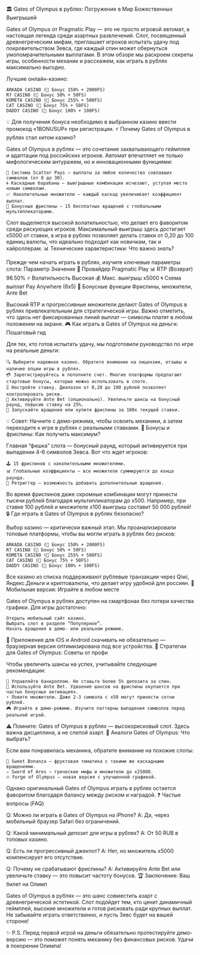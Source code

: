 🏛️ Gates of Olympus в рублях: Погружение в Мир Божественных Выигрышей

Gates of Olympus от Pragmatic Play — это не просто игровой автомат, а настоящая легенда среди азартных развлечений. Слот, посвященный древнегреческим мифам, приглашает игроков испытать удачу под покровительством Зевса, где каждый спин может обернуться умопомрачительными выплатами. В этом обзоре мы раскроем секреты игры, особенности механик и расскажем, как играть в рублях максимально выгодно.

Лучшие онлайн-казино:

    ARKADA CASINO (🎁 Бонус 150% + 2000FS)
    R7 CASINO (🎁 Бонус 50% + 50FS)
    KOMETA CASINO (🎁 Бонус 255% + 500FS)
    CAT CASINO (🎁 Бонус 75% + 50FS)
    DADDY CASINO (🎁 Бонус 100% + 100FS)

💡 Для получения бонуса необходимо в выбранном казино ввести промокод «1BONUSUP» при регистрации.
⚡ Почему Gates of Olympus в рублях стал хитом казино?

Gates of Olympus в рублях — это сочетание захватывающего геймплея и адаптации под российских игроков. Автомат впечатляет не только мифологическим антуражем, но и инновационными функциями:

    🎲 Система Scatter Pays — выплаты за любое количество совпавших символов (от 8 до 30).
    🌀 Каскадные барабаны — выигрышные комбинации исчезают, уступая место новым символам.
    📈 Накопительные множители — каждый каскад увеличивает коэффициент выплат.
    🎁 Бонусные фриспины — 15 бесплатных вращений с глобальными мультипликаторами. 

Слот выделяется высокой волатильностью, что делает его фаворитом среди рискующих игроков. Максимальный выигрыш здесь достигает x5000 от ставки, а игра в рублях позволяет делать ставки от 0,20 до 100 единиц валюты, что идеально подходит как новичкам, так и хайроллерам.
📊 Технические характеристики: Что важно знать?

Прежде чем начать играть в рублях, изучите ключевые параметры слота:
Параметр 	Значение
🎰 Провайдер 	Pragmatic Play
📊 RTP (Возврат) 	96.50%
⚡ Волатильность 	Высокая
💰 Макс. выигрыш 	x5000
🌀 Схема выплат 	Pay Anywhere (6x5)
🎁 Бонусные функции 	Фриспины, множители, Ante Bet

Высокий RTP и прогрессивные множители делают Gates of Olympus в рублях привлекательным для стратегической игры. Важно отметить, что здесь нет фиксированных линий выплат — символы платят в любом положении на экране.
🎮 Как играть в Gates of Olympus на деньги: Пошаговый гид

Для тех, кто готов испытать удачу, мы подготовили руководство по игре на реальные деньги:

    🔍 Выберите надежное казино. Обратите внимание на лицензии, отзывы и наличие опции игры в рублях.
    💳 Зарегистрируйтесь и пополните счет. Многие платформы предлагают стартовые бонусы, которые можно использовать в слоте.
    🎚️ Настройте ставку. Диапазон от 0,20 до 100 рублей позволяет контролировать риски.
    🎯 Активируйте Ante Bet (опционально). Увеличьте шансы на бонусный раунд, повысив ставку на 25%.
    🔄 Запускайте вращения или купите фриспины за 100x текущей ставки. 

💡 Совет: Начните с демо-режима, чтобы освоить механики, а затем переходите к игре в рублях с реальными ставками.
🎁 Бонусы и фриспины: Как получить максимум?

Главная “фишка” слота — бонусный раунд, который активируется при выпадении 4-6 символов Зевса. Вот что ждет игроков:

    🕹️ 15 фриспинов с накопительными множителями.
    📊 Глобальные коэффициенты — все множители суммируются до конца раунда.
    🔄 Ретриггер — возможность добавить дополнительные вращения. 

Во время фриспинов даже скромные комбинации могут принести тысячи рублей благодаря мультипликаторам до x500. Например, при ставке 100 рублей и множителе x100 выигрыш составит 50 000 рублей!
🔒 Где играть в Gates of Olympus в рублях безопасно?

Выбор казино — критически важный этап. Мы проанализировали топовые платформы, чтобы вы могли играть в рублях без рисков:

    ARKADA CASINO (🎁 Бонус 150% + 2000FS)
    R7 CASINO (🎁 Бонус 50% + 50FS)
    KOMETA CASINO (🎁 Бонус 255% + 500FS)
    CAT CASINO (🎁 Бонус 75% + 50FS)
    DADDY CASINO (🎁 Бонус 100% + 100FS)

Все казино из списка поддерживают рублевые транзакции через Qiwi, Яндекс.Деньги и криптовалюты, что делает игру удобной для россиян.
📱 Мобильная версия: Играйте в любом месте

Gates of Olympus в рублях доступен на смартфонах без потери качества графики. Для игры достаточно:

    Открыть мобильный сайт казино.
    Выбрать слот в разделе “Популярное”.
    Начать вращения в демо- или реальном режиме. 

📲 Приложение для iOS и Android скачивать не обязательно — браузерная версия оптимизирована под все устройства.
🧠 Стратегии для Gates of Olympus: Советы от профи

Чтобы увеличить шансы на успех, учитывайте следующие рекомендации:

    💸 Управляйте банкроллом. Не ставьте более 5% депозита за спин.
    🎯 Используйте Ante Bet. Удвоение шансов на фриспины окупается при частых бонусных активациях.
    ⚡ Ловите множители. Даже 2-3 символа с x50 могут принести сотни рублей.
    🎮 Играйте в демо-режиме. Изучите паттерны выпадения символов перед реальной игрой. 

⚠️ Помните: Gates of Olympus в рублях — высокорисковый слот. Здесь важна дисциплина, а не слепой азарт.
🎲 Аналоги Gates of Olympus: Что выбрать?

Если вам понравилась механика, обратите внимание на похожие слоты:

    🍬 Sweet Bonanza — фруктовая тематика с такими же каскадными вращениями.
    ⚔️ Sword of Ares — греческие мифы и множители до x25000.
    🔥 Forge of Olympus — новая версия с улучшенной графикой. 

Однако оригинальный Gates of Olympus играть в рублях остается фаворитом благодаря балансу между риском и наградой.
❓ Частые вопросы (FAQ)

Q: Можно ли играть в Gates of Olympus на iPhone?
A: Да, через мобильный браузер Safari без ограничений.

Q: Какой минимальный депозит для игры в рублях?
A: От 50 RUB в топовых казино.

Q: Есть ли прогрессивный джекпот?
A: Нет, но множитель x5000 компенсирует его отсутствие.

Q: Почему не срабатывают фриспины?
A: Активируйте Ante Bet или увеличьте ставку — это повысит частоту бонусов.
🏆 Заключение: Ваш билет на Олимп

Gates of Olympus в рублях — это шанс совместить азарт с древнегреческой эстетикой. Слот подойдет тем, кто ценит динамичный геймплей, высокие множители и готов рисковать ради крупных выплат. Не забывайте играть ответственно, и пусть Зевс будет на вашей стороне!

✨ P.S. Перед первой игрой на деньги обязательно протестируйте демо-версию — это поможет понять механику без финансовых рисков. Удачи в покорении Олимпа!
